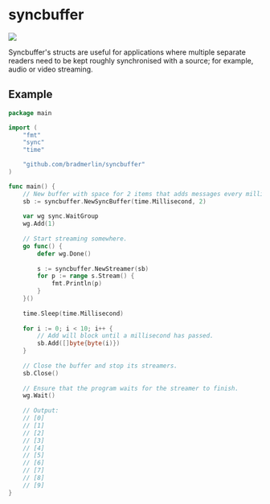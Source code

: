 # syncbuffer

[![](https://godoc.org/github.com/bradmerlin/syncbuffer?status.svg)](https://godoc.org/github.com/bradmerlin/syncbuffer)

Syncbuffer's structs are useful for applications where multiple separate readers need to 
be kept roughly synchronised with a source; for example, audio or video streaming.

## Example
```go
package main

import (
    "fmt"
    "sync"
    "time"

    "github.com/bradmerlin/syncbuffer"
)

func main() {
    // New buffer with space for 2 items that adds messages every millisecond.
    sb := syncbuffer.NewSyncBuffer(time.Millisecond, 2)
    
    var wg sync.WaitGroup
    wg.Add(1)
    
    // Start streaming somewhere.
    go func() {
        defer wg.Done()
    
        s := syncbuffer.NewStreamer(sb)
        for p := range s.Stream() {
            fmt.Println(p)
        }
    }()
    
    time.Sleep(time.Millisecond)
    
    for i := 0; i < 10; i++ {
        // Add will block until a millisecond has passed.
        sb.Add([]byte{byte(i)})
    }
    
    // Close the buffer and stop its streamers.
    sb.Close()
    
    // Ensure that the program waits for the streamer to finish.
    wg.Wait()
    
    // Output:
    // [0]
    // [1]
    // [2]
    // [3]
    // [4]
    // [5]
    // [6]
    // [7]
    // [8]
    // [9]
}
```
